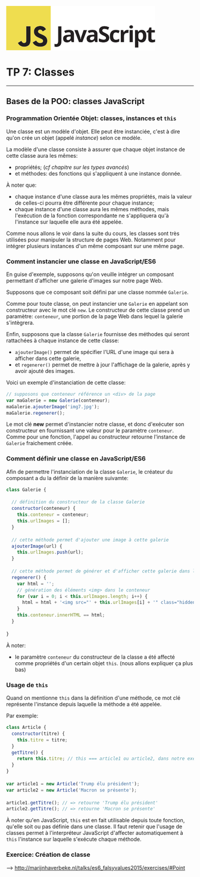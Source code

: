 ![Logo JavaScript](js-logo.png)

# TP 7: Classes

---

## Bases de la POO: classes JavaScript

### Programmation Orientée Objet: classes, instances et `this`

Une classe est un modèle d'objet. Elle peut être instanciée, c'est à dire qu'on crée un objet (appelé *instance*) selon ce modèle.

La modèle d'une classe consiste à assurer que chaque objet instance de cette classe aura les mêmes:

- propriétés; (*cf chapitre sur les types avancés*)
- et méthodes: des fonctions qui s'appliquent à une instance donnée.

À noter que:
- chaque instance d'une classe aura les mêmes propriétés, mais la valeur de celles-ci pourra être différente pour chaque instance;
- chaque instance d'une classe aura les mêmes méthodes, mais l'exécution de la fonction correspondante ne s'appliquera qu'à l'instance sur laquelle elle aura été appelée.

Comme nous allons le voir dans la suite du cours, les classes sont très utilisées pour manipuler la structure de pages Web. Notamment pour intégrer plusieurs instances d'un même composant sur une même page.

### Comment instancier une classe en JavaScript/ES6

En guise d'exemple, supposons qu'on veuille intégrer un composant permettant d'afficher une galerie d'images sur notre page Web.

Supposons que ce composant soit défini par une classe nommée `Galerie`.

Comme pour toute classe, on peut instancier une `Galerie` en appelant son constructeur avec le mot clé `new`. Le constructeur de cette classe prend un paramètre: `conteneur`, une portion de la page Web dans lequel la galerie s'intègrera.

Enfin, supposons que la classe `Galerie` fournisse des méthodes qui seront rattachées à chaque instance de cette classe:

- `ajouterImage()` permet de spécifier l'URL d'une image qui sera à afficher dans cette galerie,
- et `regenerer()` permet de mettre à jour l'affichage de la galerie, après y avoir ajouté des images.

Voici un exemple d'instanciation de cette classe:

```js
// supposons que conteneur référence un <div> de la page
var maGalerie = new Galerie(conteneur);
maGalerie.ajouterImage('img7.jpg');
maGalerie.regenerer();
```

Le mot clé **new** permet d'instancier notre classe, et donc d'exécuter son constructeur en fournissant une valeur pour le paramètre `conteneur`. Comme pour une fonction, l'appel au constructeur retourne l'instance de `Galerie` fraichement créée.

### Comment définir une classe en JavaScript/ES6

Afin de permettre l'instanciation de la classe `Galerie`, le créateur du composant a du la définir de la manière suivamte: 

```js
class Galerie {

  // définition du constructeur de la classe Galerie
  constructor(conteneur) {
    this.conteneur = conteneur;
    this.urlImages = [];
  }
 
  // cette méthode permet d'ajouter une image à cette galerie
  ajouterImage(url) {
    this.urlImages.push(url);
  }

  // cette méthode permet de générer et d'afficher cette galerie dans la page
  regenerer() {
    var html = '';
    // génération des éléments <img> dans le conteneur
    for (var i = 0; i < this.urlImages.length; i++) {
      html = html + '<img src="' + this.urlImages[i] + '" class="hidden">;';
    }
    this.conteneur.innerHTML == html;
  }

}
```

À noter:
- le paramètre `conteneur` du constructeur de la classe a été affecté comme propriétés d'un certain objet `this`. (nous allons expliquer ça plus bas)

### Usage de `this`

Quand on mentionne `this` dans la définition d'une méthode, ce mot clé représente l'instance depuis laquelle la méthode a été appelée.

Par exemple:

```js
class Article {
  constructor(titre) {
    this.titre = titre;
  }
  getTitre() {
    return this.titre; // this === article1 ou article2, dans notre exemple
  }
}

var article1 = new Article('Trump élu président');
var article2 = new Article('Macron se présente');

article1.getTitre(); // => retourne 'Trump élu président'
article2.getTitre(); // => retourne 'Macron se présente'
```

À noter qu'en JavaScript, `this` est en fait utilisable depuis toute fonction, qu'elle soit ou pas définie dans une classe. Il faut retenir que l'usage de classes permet à l'interpréteur JavaScript d'affecter automatiquement à `this` l'instance sur laquelle s'exécute chaque méthode.

### Exercice: Création de classe

--> http://marijnhaverbeke.nl/talks/es6_falsyvalues2015/exercises/#Point

<!-- QCM 9
https://github.com/cours-javascript-eemi-2016-2017/js-test/releases/tag/qcm-9
-->
